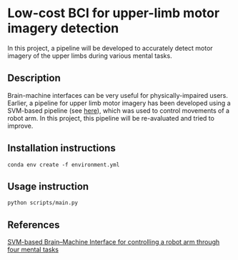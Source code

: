 # Low-cost BCI for upper-limb motor imagery detection
In this project, a pipeline will be developed to accurately detect motor imagery of the upper limbs during various mental tasks.

## Description
Brain-machine interfaces can be very useful for physically-impaired users.
Earlier, a pipeline for upper limb motor imagery has been developed using a SVM-based pipeline (see [here](https://www.sciencedirect.com/science/article/pii/S092523121401323X)), which was used to control movements of a robot arm. 
In this project, this pipeline will be re-avaluated and tried to improve.

## Installation instructions
```
conda env create -f environment.yml
```

## Usage instruction
```
python scripts/main.py
```

## References
[SVM-based Brain–Machine Interface for controlling a robot arm
through four mental tasks](https://www.sciencedirect.com/science/article/pii/S092523121401323X)